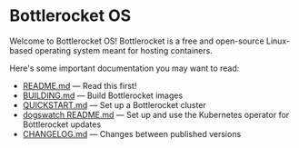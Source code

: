 # Bottlerocket OS

Welcome to Bottlerocket OS! Bottlerocket is a free and open-source Linux-based operating system meant for hosting containers.

Here's some important documentation you may want to read:
- [README.md](README.md) &mdash; Read this first!
- [BUILDING.md](BUILDING.md) &mdash; Build Bottlerocket images
- [QUICKSTART.md](QUICKSTART.md) &mdash; Set up a Bottlerocket cluster
- [dogswatch README.md](extras/dogswatch/README.md) &mdash; Set up and use the Kubernetes operator for Bottlerocket updates
- [CHANGELOG.md](CHANGELOG.md) &mdash; Changes between published versions
